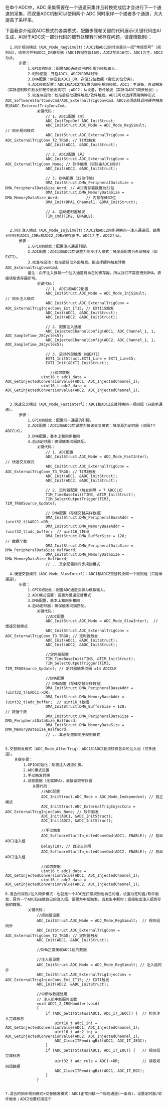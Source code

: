   在单个ADC中，ADC 采集需要在一个通道采集并且转换完成后才会进行下一个通道的采集，而双重ADC机制可以使用两个 ADC 同时采样一个或者多个通道，大大提高了采样率。

  下面我讲介绍双ADC模式的各类模式，配置步骤和关键的代码展示(关键代码由AI生成，AI对于ADC这一部分代码的细节处理有时候存在问题，请谨慎甄别)：

      1.同步规则模式（ADC_Mode_RegSimult）：ADC1和ADC2同时测量同一组“常规信号”（规则组），结果合并到ADC1_DR寄存器（ADC1数据在低16位，ADC2在高16位）。ADC1为主，ADC2为从。
          步骤：
              1.GPIO初始化：配置ADC通道对应的引脚为模拟输入。
              2.时钟使能：开启ADC1、ADC2和DMA时钟
              3.DMA配置：绑定到ADC1_DR，存储32位数据（高低16位分离）。
              4.ADC模式配置：ADC1和ADC2均设置为同步规则模式。ADC1：主设备，外部触发（实际证明软件触发和硬件触发均可）;ADC2：从设备，软件触发（实际由ADC1同步触发）;
              5.校准与启动：校准后启动硬件触发/软件触发。ADC1可以选择调用俩种形式ADC_SoftwareStartConvCmd/ADC_ExternalTrigConvCmd，ADC2必须选择调用硬件触发转换ADC_ExternalTrigConvCmd。
                  关键代码：
                      // 1. ADC1配置（主）
                      ADC_InitTypeDef ADC_InitStruct;
                      ADC_InitStruct.ADC_Mode = ADC_Mode_RegSimult;      // 同步规则模式
                      ADC_InitStruct.ADC_ExternalTrigConv = ADC_ExternalTrigConv_T2_TRGO; // TIM2触发
                      ADC_Init(ADC1, &ADC_InitStruct);
                      
                      // 2. ADC2配置（从）
                      ADC_InitStruct.ADC_ExternalTrigConv = ADC_ExternalTrigConv_None; // 软件触发（实际由ADC1同步）
                      ADC_Init(ADC2, &ADC_InitStruct);
                      
                      // 3. DMA配置（32位传输）
                      DMA_InitStruct.DMA_PeripheralDataSize = DMA_PeripheralDataSize_Word; // ADC寄存器数据为32位
                      DMA_InitStruct.DMA_MemoryDataSize = DMA_MemoryDataSize_Word;            // 内存存储32位
                      DMA_Init(DMA1_Channel1, &DMA_InitStruct);
                      
                      // 4. 启动定时器触发
                      TIM_Cmd(TIM2, ENABLE);


      2.同步注入模式（ADC_Mode_InjSimult）：ADC1和ADC2同步转换同一注入通道组，结果分别存到ADC1_JDRx和ADC2_JDRx寄存器中。ADC1为主，ADC2为从。
          步骤：
              1.GPIO初始化：配置注入通道引脚。
              2.ADC配置：ADC1和ADC2均设置为同步注入模式；触发源配置为外部触发（如EXTI）。
              3.校准与启动：校准后启动外部触发。都选择硬件触发转换ADC_ExternalTrigConvCmd。
              备注：由于注入族每一个注入通道有自己的寄存器，所以我们不需要用到DMA，直接读取寄存器即可。
                  关键代码：
                      // 1. ADC1和ADC2配置
                      ADC_InitStruct.ADC_Mode = ADC_Mode_InjSimult;       // 同步注入模式
                      ADC_InitStruct.ADC_ExternalTrigConv = ADC_ExternalTrigInjecConv_Ext_IT15; // EXTI15触发
                      ADC_Init(ADC1, &ADC_InitStruct);
                      ADC_Init(ADC2, &ADC_InitStruct);
                      
                      // 2. 配置注入通道
                      ADC_InjectedChannelConfig(ADC1, ADC_Channel_1, 1, ADC_SampleTime_28Cycles5);
                      ADC_InjectedChannelConfig(ADC2, ADC_Channel_1, 1, ADC_SampleTime_28Cycles5);
                      
                      // 3. 启动外部触发（如EXTI）
                      EXTI_InitStruct.EXTI_Line = EXTI_Line15;
                      EXTI_Init(&EXTI_InitStruct);

                        //读取数据
                    uint16_t adc1_data = ADC_GetInjectedConversionValue(ADC1, ADC_InjectedChannel_1);
                    uint16_t adc2_data = ADC_GetInjectedConversionValue(ADC2, ADC_InjectedChannel_1);
                    
                  
      3.快速交叉模式（ADC_Mode_FastInterl）：ADC1和ADC2交替转换同一规则组（只能单通道）。
          步骤：
              1.GPIO初始化：配置同一通道的引脚。
              2.ADC配置：ADC1和ADC2均设置为快速交叉模式；触发源为定时器（间隔7个ADCCLK）。
              3.DMA配置，基本上和同步相同
              4.启动定时器：确保触发间隔匹配。
                  关键代码：
                      // 1. ADC配置
                      ADC_InitStruct.ADC_Mode = ADC_Mode_FastInterl;      // 快速交叉模式
                      ADC_InitStruct.ADC_ExternalTrigConv = ADC_ExternalTrigConv_T3_TRGO; // TIM3触发
                      ADC_Init(ADC1, &ADC_InitStruct);
                      ADC_Init(ADC2, &ADC_InitStruct);
                      
                      // 2. 定时器配置（触发间隔 = 7 ADCCLK）
                      TIM_TimeBaseInit(TIM3, &TIM_InitStruct);
                      TIM_SelectOutputTrigger(TIM3, TIM_TRGOSource_Update);
    
                      // DMA配置（存储交替采样数据）
                      DMA_InitStruct.DMA_PeripheralBaseAddr = (uint32_t)&ADC1->DR;
                      DMA_InitStruct.DMA_MemoryBaseAddr = (uint32_t)adc_buffer;  // uint16_t数组
                      DMA_InitStruct.DMA_BufferSize = 128;                       // 数据个数
                      DMA_InitStruct.DMA_PeripheralDataSize = DMA_PeripheralDataSize_HalfWord;
                      DMA_InitStruct.DMA_MemoryDataSize = DMA_MemoryDataSize_HalfWord;
                      // ...其余配置同同步规则模式

      4.慢速交替模式（ADC_Mode_SlowInterl）：ADC1和ADC2交替转换同一个规则组（只能单通道）。
          步骤：
              1.GPIO初始化：配置ADC通道引脚为模拟输入。
              2.ADC模式设置：设置为慢速交替模式
              3.DMA配置，基本上和同步相同
              4.启动定时器：确保触发间隔匹配。
                  关键代码：
                      //ADC配置
                      ADC_InitStruct.ADC_Mode = ADC_Mode_SlowInterl;  // 慢速交替模式
                      ADC_InitStruct.ADC_ExternalTrigConv = ADC_ExternalTrigConv_T3_TRGO; // 定时器触发
                      ADC_Init(ADC1, &ADC_InitStruct);
                      ADC_Init(ADC2, &ADC_InitStruct);
                      
                      //定时器配置
                      TIM_TimeBaseInit(TIM3, &TIM_InitStruct);
                      TIM_SelectOutputTrigger(TIM3, TIM_TRGOSource_Update); // 定时器触发间隔 ≥14 ADCCLK
    
                      //DMA配置
                      // DMA配置（存储交替采样数据）
                      DMA_InitStruct.DMA_PeripheralBaseAddr = (uint32_t)&ADC1->DR;
                      DMA_InitStruct.DMA_MemoryBaseAddr = (uint32_t)adc_buffer;  // uint16_t数组
                      DMA_InitStruct.DMA_BufferSize = 128;                       // 数据个数
                      DMA_InitStruct.DMA_PeripheralDataSize = DMA_PeripheralDataSize_HalfWord;
                      DMA_InitStruct.DMA_MemoryDataSize = DMA_MemoryDataSize_HalfWord;
                      // ...其余配置同同步规则模式

                  
    5.交替触发模式（ADC_Mode_AlterTrig）：ADC1和ADC2轮流转换各自的注入组（可多通道）。
        关键步骤：
            1.GPIO初始化：配置注入通道引脚。
            2.ADC模式设置
            3.手动触发转换
            4.读取数据（无需DMA），直接读取寄存器
                关键代码：
                    //ADC配置
                    ADC_InitStruct.ADC_Mode = ADC_Mode_Independent; // 独立模式
                    ADC_InitStruct.ADC_ExternalTrigInjecConv = ADC_ExternalTrigInjecConv_None; // 软件触发
                    ADC_Init(ADC1, &ADC_InitStruct);
                    ADC_Init(ADC2, &ADC_InitStruct);
                    
                    //手动触发
                    ADC_SoftwareStartInjectedConvCmd(ADC1, ENABLE); // 启动ADC1注入组
                    Delay(10); // 自定义间隔
                    ADC_SoftwareStartInjectedConvCmd(ADC2, ENABLE); // 启动ADC2注入组
                    
                    //读取数据
                    uint16_t adc1_data = ADC_GetInjectedConversionValue(ADC1, ADC_InjectedChannel_1);
                    uint16_t adc2_data = ADC_GetInjectedConversionValue(ADC2, ADC_InjectedChannel_1);

    6.混合的规则/注入同步模式：也就是一个ADC是扫描规则他自己的组，设置为定时器/软件触发，另外一个ADC扫描他自己的注入组，设置为中断触发，当发生中断时；直接取出注入组寄存器的数据。
              关键代码：
                  //规则组设置
                  ADC_InitStruct.ADC_Mode = ADC_Mode_RegSimult;  // 规则组同步
                  ADC_InitStruct.ADC_ExternalTrigConv = ADC_ExternalTrigConv_T2_TRGO; // 定时器触发
                  ADC_Init(ADC1, &ADC_InitStruct);

                  //DMA正常接收ADC1组的数据
                  
                  //注入组设置
                  ADC_InitStruct.ADC_Mode = ADC_Mode_RegSimult; // 注入组同步
                  ADC_InitStruct.ADC_ExternalTrigInjecConv = ADC_ExternalTrigInjecConv_Ext_IT15; // EXTI触发
                  ADC_Init(ADC2, &ADC_InitStruct);  
                  
                  //中断与数据处理
                  // 注入组中断服务函数
                  void ADC1_2_IRQHandler(void)
                  {
                      if (ADC_GetITStatus(ADC1, ADC_IT_JEOC)) {  // 检查注入完成标志
                          uint16_t adc1_inj = ADC_GetInjectedConversionValue(ADC1, ADC_InjectedChannel_1);
                          uint16_t adc2_inj = ADC_GetInjectedConversionValue(ADC2, ADC_InjectedChannel_1);
                          ADC_ClearITPendingBit(ADC1, ADC_IT_JEOC);
                      }
                      if (ADC_GetITStatus(ADC1, ADC_IT_EOC)) {   // 规则组完成标志
                          uint32_t adc_rule = ADC1->DR;          // 读取规则组数据
                          ADC_ClearITPendingBit(ADC1, ADC_IT_EOC);
                      }
                  }
        

    7.混合的同步规则模式+交替触发模式：ADC1正常扫描一个规则通道(一条线)，设置定时器/软件触发；ADC2也要扫描这个
